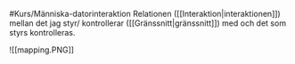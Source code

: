 #Kurs/Människa-datorinteraktion 
Relationen ([[Interaktion|interaktionen]]) mellan det jag styr/ kontrollerar ([[Gränssnitt|gränssnitt]]) med och det som styrs kontrolleras.

![[mapping.PNG]]

